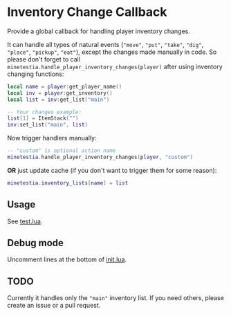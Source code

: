 # Inventory Change Callback

Provide a global callback for handling player inventory changes.

It can handle all types of natural events (`"move"`, `"put"`, `"take"`, `"dig"`,
`"place"`, `"pickup"`, `"eat"`), except the changes made manually in code. So
please don't forget to call `minetestia.handle_player_inventory_changes(player)`
after using inventory changing functions:

```lua
local name = player:get_player_name()
local inv = player:get_inventory()
local list = inv:get_list("main")

-- Your changes example:
list[1] = ItemStack("")
inv:set_list("main", list)
```

Now trigger handlers manually:

```lua
-- "custom" is optional action name
minetestia.handle_player_inventory_changes(player, "custom")
```

**OR** just update cache (if you don't want to trigger them for some reason):

```lua
minetestia.inventory_lists[name] = list
```

## Usage

See [test.lua](test.lua).

## Debug mode

Uncomment lines at the bottom of [init.lua](init.lua).

## TODO

Currently it handles only the `"main"` inventory list. If you need others,
please create an issue or a pull request.
